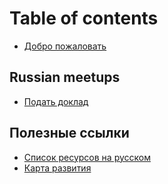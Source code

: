 # Table of contents

* [Добро пожаловать](README.md)

## Russian meetups

* [Подать доклад](russian-meetups/meetups.md)

## Полезные ссылки

* [Список ресурсов на русском](poleznye-ssylki/awesome-list.md)
* [Карта развития](https://github.com/sulco/angular-developer-roadmap)

